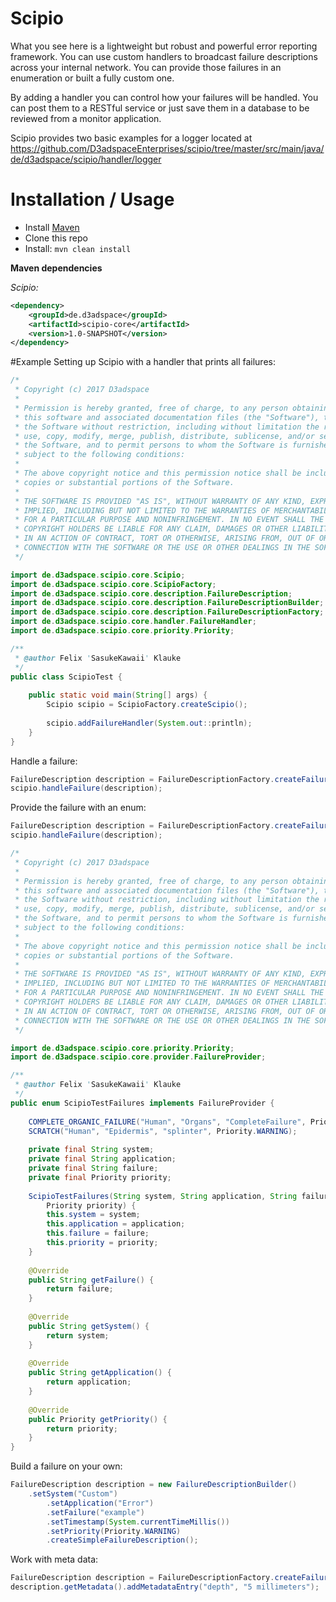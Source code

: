 # Scipio 
What you see here is a lightweight but robust and powerful error
reporting framework. You can use custom handlers to broadcast failure
descriptions across your internal network. You can provide those failures
in an enumeration or built a fully custom one.

By adding a handler you can control how your failures will be handled. You can post them
to a RESTful service or just save them in a database to be reviewed from a monitor application.

Scipio provides two basic examples for a logger located at https://github.com/D3adspaceEnterprises/scipio/tree/master/src/main/java/de/d3adspace/scipio/handler/logger

# Installation / Usage

- Install [Maven](http://maven.apache.org/download.cgi)
- Clone this repo
- Install: ```mvn clean install```

**Maven dependencies**

_Scipio:_
```xml
<dependency>
    <groupId>de.d3adspace</groupId>
    <artifactId>scipio-core</artifactId>
    <version>1.0-SNAPSHOT</version>
</dependency>
```

#Example
Setting up Scipio with a handler that prints all failures:
```java
/*
 * Copyright (c) 2017 D3adspace
 *
 * Permission is hereby granted, free of charge, to any person obtaining a copy of
 * this software and associated documentation files (the "Software"), to deal in
 * the Software without restriction, including without limitation the rights to
 * use, copy, modify, merge, publish, distribute, sublicense, and/or sell copies of
 * the Software, and to permit persons to whom the Software is furnished to do so,
 * subject to the following conditions:
 *
 * The above copyright notice and this permission notice shall be included in all
 * copies or substantial portions of the Software.
 *
 * THE SOFTWARE IS PROVIDED "AS IS", WITHOUT WARRANTY OF ANY KIND, EXPRESS OR
 * IMPLIED, INCLUDING BUT NOT LIMITED TO THE WARRANTIES OF MERCHANTABILITY, FITNESS
 * FOR A PARTICULAR PURPOSE AND NONINFRINGEMENT. IN NO EVENT SHALL THE AUTHORS OR
 * COPYRIGHT HOLDERS BE LIABLE FOR ANY CLAIM, DAMAGES OR OTHER LIABILITY, WHETHER
 * IN AN ACTION OF CONTRACT, TORT OR OTHERWISE, ARISING FROM, OUT OF OR IN
 * CONNECTION WITH THE SOFTWARE OR THE USE OR OTHER DEALINGS IN THE SOFTWARE.
 */

import de.d3adspace.scipio.core.Scipio;
import de.d3adspace.scipio.core.ScipioFactory;
import de.d3adspace.scipio.core.description.FailureDescription;
import de.d3adspace.scipio.core.description.FailureDescriptionBuilder;
import de.d3adspace.scipio.core.description.FailureDescriptionFactory;
import de.d3adspace.scipio.core.handler.FailureHandler;
import de.d3adspace.scipio.core.priority.Priority;

/**
 * @author Felix 'SasukeKawaii' Klauke
 */
public class ScipioTest {
	
	public static void main(String[] args) {
		Scipio scipio = ScipioFactory.createScipio();
		
		scipio.addFailureHandler(System.out::println);
	}
}
```

Handle a failure:
```java
FailureDescription description = FailureDescriptionFactory.createFailureDescription("Human", "Organs", "CompleteFailure", Priority.CRITICAL);
scipio.handleFailure(description);
```

Provide the failure with an enum:
```java
FailureDescription description = FailureDescriptionFactory.createFailureDescription(ScipioTestFailures.COMPLETE_ORGANIC_FAILURE);
scipio.handleFailure(description);
```

```java
/*
 * Copyright (c) 2017 D3adspace
 *
 * Permission is hereby granted, free of charge, to any person obtaining a copy of
 * this software and associated documentation files (the "Software"), to deal in
 * the Software without restriction, including without limitation the rights to
 * use, copy, modify, merge, publish, distribute, sublicense, and/or sell copies of
 * the Software, and to permit persons to whom the Software is furnished to do so,
 * subject to the following conditions:
 *
 * The above copyright notice and this permission notice shall be included in all
 * copies or substantial portions of the Software.
 *
 * THE SOFTWARE IS PROVIDED "AS IS", WITHOUT WARRANTY OF ANY KIND, EXPRESS OR
 * IMPLIED, INCLUDING BUT NOT LIMITED TO THE WARRANTIES OF MERCHANTABILITY, FITNESS
 * FOR A PARTICULAR PURPOSE AND NONINFRINGEMENT. IN NO EVENT SHALL THE AUTHORS OR
 * COPYRIGHT HOLDERS BE LIABLE FOR ANY CLAIM, DAMAGES OR OTHER LIABILITY, WHETHER
 * IN AN ACTION OF CONTRACT, TORT OR OTHERWISE, ARISING FROM, OUT OF OR IN
 * CONNECTION WITH THE SOFTWARE OR THE USE OR OTHER DEALINGS IN THE SOFTWARE.
 */

import de.d3adspace.scipio.core.priority.Priority;
import de.d3adspace.scipio.core.provider.FailureProvider;

/**
 * @author Felix 'SasukeKawaii' Klauke
 */
public enum ScipioTestFailures implements FailureProvider {
	
	COMPLETE_ORGANIC_FAILURE("Human", "Organs", "CompleteFailure", Priority.CRITICAL),
	SCRATCH("Human", "Epidermis", "splinter", Priority.WARNING);
	
	private final String system;
	private final String application;
	private final String failure;
	private final Priority priority;
	
	ScipioTestFailures(String system, String application, String failure,
		Priority priority) {
		this.system = system;
		this.application = application;
		this.failure = failure;
		this.priority = priority;
	}
	
	@Override
	public String getFailure() {
		return failure;
	}
	
	@Override
	public String getSystem() {
		return system;
	}
	
	@Override
	public String getApplication() {
		return application;
	}
	
	@Override
	public Priority getPriority() {
		return priority;
	}
}

```

Build a failure on your own:
```java
FailureDescription description = new FailureDescriptionBuilder()
	.setSystem("Custom")
        .setApplication("Error")
        .setFailure("example")
        .setTimestamp(System.currentTimeMillis())
        .setPriority(Priority.WARNING)
        .createSimpleFailureDescription();
```

Work with meta data:
```java
FailureDescription description = FailureDescriptionFactory.createFailureDescription(ScipioTestFailures.SCRATCH);
description.getMetadata().addMetadataEntry("depth", "5 millimeters");
```

